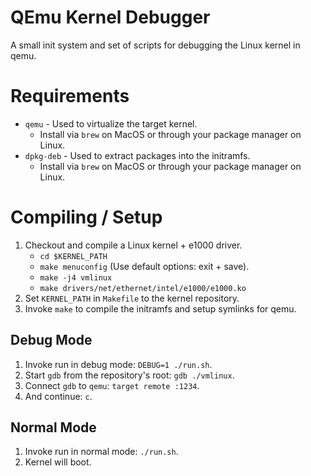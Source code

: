 # QEmu Kernel Debugger
A small init system and set of scripts for debugging the Linux kernel in qemu.

# Requirements
- `qemu` - Used to virtualize the target kernel.
   - Install via `brew` on MacOS or through your package manager on Linux.
- `dpkg-deb` - Used to extract packages into the initramfs.
   - Install via `brew` on MacOS or through your package manager on Linux.

# Compiling / Setup
1. Checkout and compile a Linux kernel + e1000 driver.
   - `cd $KERNEL_PATH`
   - `make menuconfig` (Use default options: exit + save).
   - `make -j4 vmlinux`
   - `make drivers/net/ethernet/intel/e1000/e1000.ko`
2. Set `KERNEL_PATH` in `Makefile` to the kernel repository.
3. Invoke `make` to compile the initramfs and setup symlinks for qemu.

## Debug Mode
1. Invoke run in debug mode: `DEBUG=1 ./run.sh`.
2. Start `gdb` from the repository's root: `gdb ./vmlinux`.
3. Connect `gdb` to `qemu`: `target remote :1234`.
4. And continue: `c`.

## Normal Mode
1. Invoke run in normal mode: `./run.sh`.
2. Kernel will boot.
